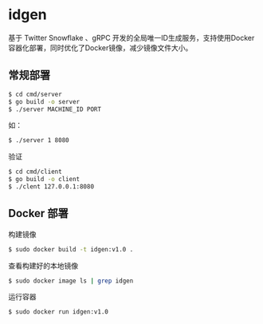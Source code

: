 # idgen

基于 Twitter Snowflake 、gRPC 开发的全局唯一ID生成服务，支持使用Docker容器化部署，同时优化了Docker镜像，减少镜像文件大小。

## 常规部署

```bash
$ cd cmd/server
$ go build -o server
$ ./server MACHINE_ID PORT
```

如：

```bash
$ ./server 1 8080
```

验证

```bash
$ cd cmd/client
$ go build -o client
$ ./clent 127.0.0.1:8080
```

## Docker 部署

构建镜像
```bash
$ sudo docker build -t idgen:v1.0 .
```

查看构建好的本地镜像
```bash
$ sudo docker image ls | grep idgen
```

运行容器
```bash
$ sudo docker run idgen:v1.0
```